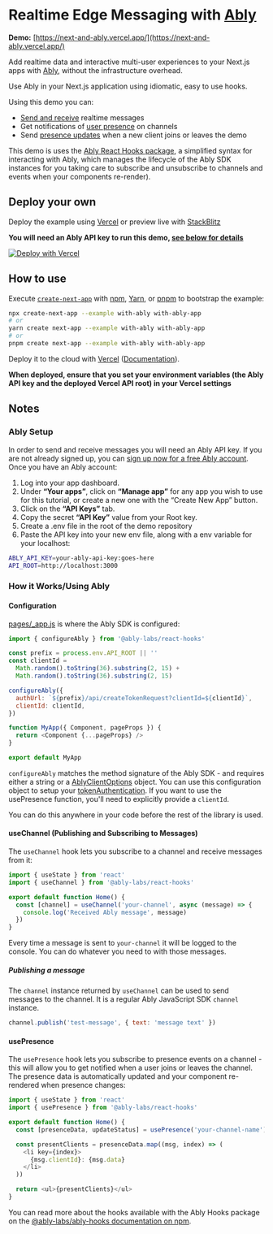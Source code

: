 # Realtime Edge Messaging with [Ably](https://ably.com/)

**Demo:** [https://next-and-ably.vercel.app/](https://next-and-ably.vercel.app/)

Add realtime data and interactive multi-user experiences to your Next.js apps with [Ably](https://ably.com/), without the infrastructure overhead.

Use Ably in your Next.js application using idiomatic, easy to use hooks.

Using this demo you can:

- [Send and receive](https://ably.com/docs/realtime/messages) realtime messages
- Get notifications of [user presence](https://ably.com/docs/realtime/presence) on channels
- Send [presence updates](https://ably.com/docs/api/realtime-sdk/presence#update) when a new client joins or leaves the demo

This demo is uses the [Ably React Hooks package](https://www.npmjs.com/package/@ably-labs/react-hooks), a simplified syntax for interacting with Ably, which manages the lifecycle of the Ably SDK instances for you taking care to subscribe and unsubscribe to channels and events when your components re-render).

## Deploy your own

Deploy the example using [Vercel](https://vercel.com?utm_source=github&utm_medium=readme&utm_campaign=next-example) or preview live with [StackBlitz](https://stackblitz.com/github/vercel/next.js/tree/canary/examples/with-ably)

**You will need an Ably API key to run this demo, [see below for details](#ably-setup)**

[![Deploy with Vercel](https://vercel.com/button)](https://vercel.com/new/git/external?repository-url=https://github.com/vercel/next.js/tree/canary/examples/with-ably&project-name=with-ably&repository-name=with-ably)

## How to use

Execute [`create-next-app`](https://github.com/vercel/next.js/tree/canary/packages/create-next-app) with [npm](https://docs.npmjs.com/cli/init), [Yarn](https://yarnpkg.com/lang/en/docs/cli/create/), or [pnpm](https://pnpm.io) to bootstrap the example:

```bash
npx create-next-app --example with-ably with-ably-app
# or
yarn create next-app --example with-ably with-ably-app
# or
pnpm create next-app --example with-ably with-ably-app
```

Deploy it to the cloud with [Vercel](https://vercel.com/new?utm_source=github&utm_medium=readme&utm_campaign=next-example) ([Documentation](https://nextjs.org/docs/deployment)).

**When deployed, ensure that you set your environment variables (the Ably API key and the deployed Vercel API root) in your Vercel settings**

## Notes

### Ably Setup

In order to send and receive messages you will need an Ably API key.
If you are not already signed up, you can [sign up now for a free Ably account](https://www.ably.com/signup). Once you have an Ably account:

1. Log into your app dashboard.
2. Under **“Your apps”**, click on **“Manage app”** for any app you wish to use for this tutorial, or create a new one with the “Create New App” button.
3. Click on the **“API Keys”** tab.
4. Copy the secret **“API Key”** value from your Root key.
5. Create a .env file in the root of the demo repository
6. Paste the API key into your new env file, along with a env variable for your localhost:

```bash
ABLY_API_KEY=your-ably-api-key:goes-here
API_ROOT=http://localhost:3000
```

### How it Works/Using Ably

#### Configuration

[pages/\_app.js](pages/_app.js) is where the Ably SDK is configured:

```js
import { configureAbly } from '@ably-labs/react-hooks'

const prefix = process.env.API_ROOT || ''
const clientId =
  Math.random().toString(36).substring(2, 15) +
  Math.random().toString(36).substring(2, 15)

configureAbly({
  authUrl: `${prefix}/api/createTokenRequest?clientId=${clientId}`,
  clientId: clientId,
})

function MyApp({ Component, pageProps }) {
  return <Component {...pageProps} />
}

export default MyApp
```

`configureAbly` matches the method signature of the Ably SDK - and requires either a string or a [AblyClientOptions](https://ably.com/docs/api/realtime-sdk#client-options) object. You can use this configuration object to setup your [tokenAuthentication](https://ably.com/docs/core-features/authentication#token-authentication). If you want to use the usePresence function, you'll need to explicitly provide a `clientId`.

You can do this anywhere in your code before the rest of the library is used.

#### useChannel (Publishing and Subscribing to Messages)

The `useChannel` hook lets you subscribe to a channel and receive messages from it:

```js
import { useState } from 'react'
import { useChannel } from '@ably-labs/react-hooks'

export default function Home() {
  const [channel] = useChannel('your-channel', async (message) => {
    console.log('Received Ably message', message)
  })
}
```

Every time a message is sent to `your-channel` it will be logged to the console. You can do whatever you need to with those messages.

##### Publishing a message

The `channel` instance returned by `useChannel` can be used to send messages to the channel. It is a regular Ably JavaScript SDK `channel` instance.

```javascript
channel.publish('test-message', { text: 'message text' })
```

#### usePresence

The `usePresence` hook lets you subscribe to presence events on a channel - this will allow you to get notified when a user joins or leaves the channel. The presence data is automatically updated and your component re-rendered when presence changes:

```js
import { useState } from 'react'
import { usePresence } from '@ably-labs/react-hooks'

export default function Home() {
  const [presenceData, updateStatus] = usePresence('your-channel-name')

  const presentClients = presenceData.map((msg, index) => (
    <li key={index}>
      {msg.clientId}: {msg.data}
    </li>
  ))

  return <ul>{presentClients}</ul>
}
```

You can read more about the hooks available with the Ably Hooks package on the [@ably-labs/ably-hooks documentation on npm](https://www.npmjs.com/package/@ably-labs/react-hooks).
